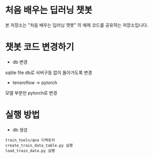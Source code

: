 # 처음 배우는 딥러닝 챗봇

본 저장소는 "처음 배우는 딥러닝 챗봇" 의 예제 코드를 공유하는 저장소입니다.



# 챗봇 코드 변경하기

- db 변경

sqlite file db로 서버구동 없이 돌아가도록 변경

- tensroflow -> pytorch

모델 부분만 pytorch로 변경

# 실행 방법

- db 생성

```buildoutcfg
train_tools/qna 디렉토리
create_train_data_table.py 실행
load_train_data.py 실행
```